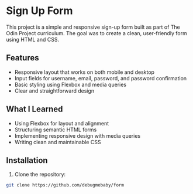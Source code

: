 # Sign Up Form

This project is a simple and responsive sign-up form built as part of The Odin Project curriculum. The goal was to create a clean, user-friendly form using HTML and CSS.

## Features

- Responsive layout that works on both mobile and desktop
- Input fields for username, email, password, and password confirmation
- Basic styling using Flexbox and media queries
- Clear and straightforward design

## What I Learned

- Using Flexbox for layout and alignment
- Structuring semantic HTML forms
- Implementing responsive design with media queries
- Writing clean and maintainable CSS

## Installation

1. Clone the repository:
```bash
git clone https://github.com/debugmebaby/form
